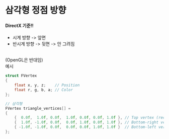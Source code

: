 # 삼각형 정점 방향
#### DirectX 기준!!
* 시계 방향 -> 앞면
* 반시계 방향 -> 뒷면 -> 안 그려짐

<br>
(OpenGL은 반대임)

<br>
예시

```c++
struct FVertex
{
    float x, y, z;    // Position
    float r, g, b, a; // Color
};

// 삼각형
FVertex triangle_vertices[] =
{
    {  0.0f,  1.0f, 0.0f,  1.0f, 0.0f, 0.0f, 1.0f }, // Top vertex (red)
    {  1.0f, -1.0f, 0.0f,  0.0f, 1.0f, 0.0f, 1.0f }, // Bottom-right vertex (green)
    { -1.0f, -1.0f, 0.0f,  0.0f, 0.0f, 1.0f, 1.0f }  // Bottom-left vertex (blue)
};
```